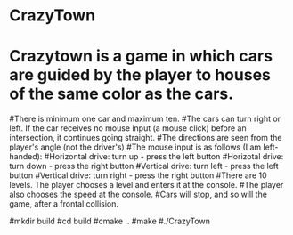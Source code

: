 # CrazyTown 
# Crazytown is a game in which cars are guided by the player to houses of the same color as the cars.
#There is minimum one car and maximum ten.
#The cars can turn right or left. If the car receives no mouse input (a mouse click) before an intersection, it continues going straight.
#The directions are seen from the player's angle (not the driver's)
#The mouse input is as follows (I am left-handed):
#Horizontal drive: turn up - press the left button
#Horizotal drive: turn down - press the right button
#Vertical drive: turn left - press the left button
#Vertical drive: turn right - press the right button
#There are 10 levels. The player chooses a level and enters it at the console.
#The player also chooses the speed at the console.
#Cars will stop, and so will the game, after a frontal collision.

#mkdir build
#cd build
#cmake ..
#make
#./CrazyTown

